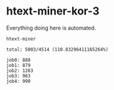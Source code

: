 # htext-miner-kor-3

Everything doing here is automated.

```
htext-miner

total: 5003/4514 (110.83296411165264%)

job0: 888
job1: 879
job2: 1263
job3: 983
job4: 990
```
